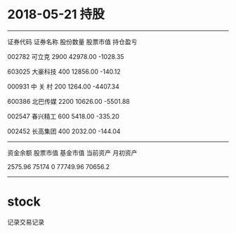 # 2018-05-21 持股
----------------------------------------------------------------

证券代码	证券名称	股份数量	股票市值	持仓盈亏

002782		可立克		2900		42978.00	-1028.35 

603025		大豪科技	400			12856.00	-140.12

000931		中 关 村	200			1264.00		-4407.34

600386		北巴传媒	2200		10626.00	-5501.88

002547		春兴精工	600			5418.00		-335.20

002452		长高集团	400			2032.00		-144.04

----------------------------------------------------------------

资金余额	股票市值	基金市值	当前资产	月初资产

2575.96		75174		0			77749.96	70656.2

----------------------------------------------------------------

# stock
记录交易记录
